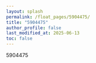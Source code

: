 ```yaml
---
layout: splash
permalink: /float_pages/5904475/
title: "5904475"
author_profile: false
last_modified_at: 2025-06-13
toc: false
---
```

 
5904475
